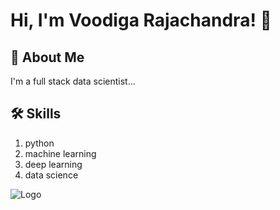 
# Hi, I'm Voodiga Rajachandra! 👋


## 🚀 About Me
I'm a full stack data scientist...


## 🛠 Skills
1. python
2. machine learning
3. deep learning
4. data science


![Logo](https://github-readme-stats.vercel.app/api?username=rajavoodiga&&show_icons=true&title_color=ffffff&icon_color=bb2acf&text_color=daf7dc&bg_color=151515)

